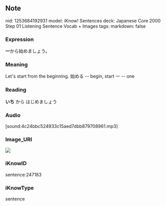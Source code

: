 ## Note
nid: 1253684192931
model: iKnow! Sentences
deck: Japanese Core 2000 Step 01 Listening Sentence Vocab + Images
tags: 
markdown: false

### Expression
<!DOCTYPE html>
<title></title>
<b>一</b>から始めましょう。



### Meaning
Let's start from the beginning.
始める -- begin, start
一 -- one

### Reading
<!DOCTYPE html>
<title></title>
<b>いち</b> から はじめましょう



### Audio
[sound:4c24bbc524933c15aed7dbb879708961.mp3]

### Image_URI
<!DOCTYPE html>
<title></title>
<img src="2b1004a12f44893bdc51f7b5d830e610.jpg">



### iKnowID
sentence:247183

### iKnowType
sentence
